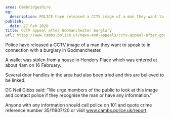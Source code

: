 ```yaml
area: Cambridgeshire
og:
  description: POLICE have released a CCTV image of a man they want to speak to in connection with a burglary in Godmanchester.
publish:
  date: 27 Feb 2020
title: CCTV appeal after Godmanchester burglary
url: https://www.cambs.police.uk/news-and-appeals/cctv-appeal-after-godmanchester-burglary
```

Police have released a CCTV image of a man they want to speak to in connection with a burglary in Godmanchester.

A wallet was stolen from a house in Hendery Place which was entered at about 4am on 16 February.

Several door handles in the area had also been tried and this are believed to be linked.

DC Neil Gibbs said: "We urge members of the public to look at this image and contact police if they recognise the man or have any information."

Anyone with any information should call police on 101 and quote crime reference number 35/11907/20 or visit www.cambs.police.uk/report.
